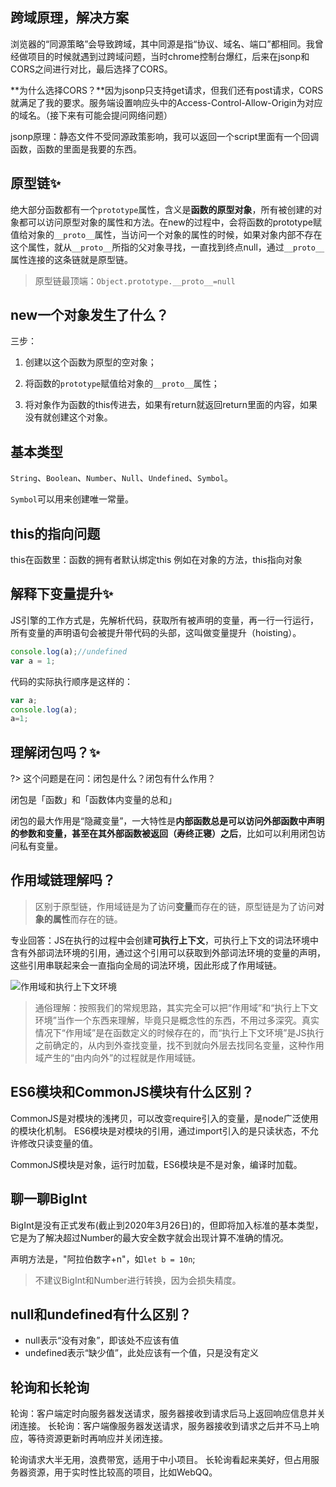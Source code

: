 
## 跨域原理，解决方案
浏览器的“同源策略”会导致跨域，其中同源是指“协议、域名、端口”都相同。我曾经做项目的时候就遇到过跨域问题，当时chrome控制台爆红，后来在jsonp和CORS之间进行对比，最后选择了CORS。

**为什么选择CORS？**因为jsonp只支持get请求，但我们还有post请求，CORS就满足了我的要求。服务端设置响应头中的Access-Control-Allow-Origin为对应的域名。（接下来有可能会提问网络问题）

jsonp原理：静态文件不受同源政策影响，我可以返回一个script里面有一个回调函数，函数的里面是我要的东西。
## 原型链✨
绝大部分函数都有一个`prototype`属性，含义是**函数的原型对象**，所有被创建的对象都可以访问原型对象的属性和方法。在new的过程中，会将函数的prototype赋值给对象的`__proto__`属性，当访问一个对象的属性的时候，如果对象内部不存在这个属性，就从`__proto__`所指的父对象寻找，一直找到终点null，通过`__proto__`属性连接的这条链就是原型链。

> 原型链最顶端：`Object.prototype.__proto__=null`


## new一个对象发生了什么？
三步：

1. 创建以这个函数为原型的空对象；

2. 将函数的`prototype`赋值给对象的`__proto__`属性；

3. 将对象作为函数的this传进去，如果有return就返回return里面的内容，如果没有就创建这个对象。


## 基本类型
`String`、`Boolean`、`Number`、`Null`、`Undefined`、`Symbol`。

`Symbol`可以用来创建唯一常量。
## this的指向问题
this在函数里：函数的拥有者默认绑定this
例如在对象的方法，this指向对象

## 解释下变量提升✨

JS引擎的工作方式是，先解析代码，获取所有被声明的变量，再一行一行运行，所有变量的声明语句会被提升带代码的头部，这叫做变量提升（hoisting）。

```javascript
console.log(a);//undefined
var a = 1;
```

代码的实际执行顺序是这样的：

```javascript
var a;
console.log(a);
a=1;
```

## 理解闭包吗？✨
?> 这个问题是在问：闭包是什么？闭包有什么作用？

闭包是「函数」和「函数体内变量的总和」

闭包的最大作用是“隐藏变量”，一大特性是**内部函数总是可以访问外部函数中声明的参数和变量，甚至在其外部函数被返回（寿终正寝）之后**，比如可以利用闭包访问私有变量。

## 作用域链理解吗？

> 区别于原型链，作用域链是为了访问**变量**而存在的链，原型链是为了访问**对象的属性**而存在的链。

专业回答：JS在执行的过程中会创建**可执行上下文**，可执行上下文的词法环境中含有外部词法环境的引用，通过这个引用可以获取到外部词法环境的变量的声明，这些引用串联起来会一直指向全局的词法环境，因此形成了作用域链。

![作用域和执行上下文环境](https://s1.ax1x.com/2020/03/26/GpzpN9.jpg)
> 通俗理解：按照我们的常规思路，其实完全可以把“作用域”和“执行上下文环境”当作一个东西来理解，毕竟只是概念性的东西，不用过多深究。真实情况下“作用域”是在函数定义的时候存在的，而“执行上下文环境”是JS执行之前确定的，从内到外查找变量，找不到就向外层去找同名变量，这种作用域产生的“由内向外”的过程就是作用域链。

## ES6模块和CommonJS模块有什么区别？
CommonJS是对模块的浅拷贝，可以改变require引入的变量，是node广泛使用的模块化机制。
ES6模块是对模块的引用，通过import引入的是只读状态，不允许修改只读变量的值。

CommonJS模块是对象，运行时加载，ES6模块是不是对象，编译时加载。

## 聊一聊BigInt
BigInt是没有正式发布(截止到2020年3月26日)的，但即将加入标准的基本类型，它是为了解决超过Number的最大安全数字就会出现计算不准确的情况。

声明方法是，"阿拉伯数字+n"，如`let b = 10n`;

> 不建议BigInt和Number进行转换，因为会损失精度。

## null和undefined有什么区别？
- null表示“没有对象”，即该处不应该有值
- undefined表示“缺少值”，此处应该有一个值，只是没有定义

## 轮询和长轮询

轮询：客户端定时向服务器发送请求，服务器接收到请求后马上返回响应信息并关闭连接。
长轮询：客户端像服务器发送请求，服务器接收到请求之后并不马上响应，等待资源更新时再响应并关闭连接。

轮询请求大半无用，浪费带宽，适用于中小项目。
长轮询看起来美好，但占用服务器资源，用于实时性比较高的项目，比如WebQQ。

